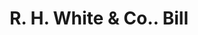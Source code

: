 ---
doi: 10.7916/D8F209QW
date_other: '1890'
date_other_textual: 1890-1899
form: printed ephemera
genre:
- Invoices
name:
- R. H. White & Co.
object_in_context_url: https://biggert.cul.columbia.edu/items/view/ave_biggert_00443
subject_hierarchical_geographic:
- Boston, Massachusetts, United States
subject_name:
- R. H. White & Co.
title: R. H. White & Co.. Bill
sort_title: R. H. White & Co.. Bill
call_number: ave_biggert_00443
coordinates:
- 42.35805555555556,-71.06361111111111
pid: ave_biggert_00443
identifiers: ave_biggert_00443
thumbnail: https://derivativo-3.library.columbia.edu/iiif/2/ldpd:344198/full/!256,256/0/native.jpg
permalink: "/items/ave_biggert_00443/"
layout: iiif-image-page
---